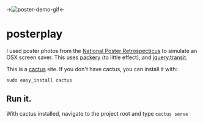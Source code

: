 ->![poster-demo-gif](https://f.cloud.github.com/assets/8388/739605/69c372a8-e35e-11e2-8e03-349c17b7c771.gif)<-


# posterplay

I used poster photos from the [National Poster Retrospecticus](http://nationalposterretrospecticus.com/) to simulate an OSX screen saver. This uses [packery](http://packery.metafizzy.co/) (to little effect), and [jquery.transit](http://ricostacruz.com/jquery.transit/).

This is a [cactus](https://github.com/koenbok/Cactus) site. If you don't have cactus, you can install it with:

```
sudo easy_install cactus
```

## Run it.

With cactus installed, navigate to the project root and type `cactus serve`